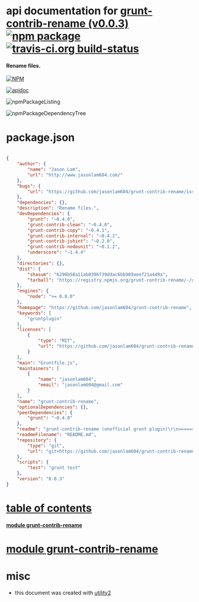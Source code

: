 # api documentation for  [grunt-contrib-rename (v0.0.3)](https://github.com/jasonlam604/grunt-contrib-rename)  [![npm package](https://img.shields.io/npm/v/npmdoc-grunt-contrib-rename.svg?style=flat-square)](https://www.npmjs.org/package/npmdoc-grunt-contrib-rename) [![travis-ci.org build-status](https://api.travis-ci.org/npmdoc/node-npmdoc-grunt-contrib-rename.svg)](https://travis-ci.org/npmdoc/node-npmdoc-grunt-contrib-rename)
#### Rename files.

[![NPM](https://nodei.co/npm/grunt-contrib-rename.png?downloads=true)](https://www.npmjs.com/package/grunt-contrib-rename)

[![apidoc](https://npmdoc.github.io/node-npmdoc-grunt-contrib-rename/build/screenCapture.buildNpmdoc.browser._2Fhome_2Ftravis_2Fbuild_2Fnpmdoc_2Fnode-npmdoc-grunt-contrib-rename_2Ftmp_2Fbuild_2Fapidoc.html.png)](https://npmdoc.github.io/node-npmdoc-grunt-contrib-rename/build/apidoc.html)

![npmPackageListing](https://npmdoc.github.io/node-npmdoc-grunt-contrib-rename/build/screenCapture.npmPackageListing.svg)

![npmPackageDependencyTree](https://npmdoc.github.io/node-npmdoc-grunt-contrib-rename/build/screenCapture.npmPackageDependencyTree.svg)



# package.json

```json

{
    "author": {
        "name": "Jason Lam",
        "url": "http://www.jasonlam604.com/"
    },
    "bugs": {
        "url": "https://github.com/jasonlam604/grunt-contrib-rename/issues"
    },
    "dependencies": {},
    "description": "Rename files.",
    "devDependencies": {
        "grunt": "~0.4.0",
        "grunt-contrib-clean": "~0.4.0",
        "grunt-contrib-copy": "~0.4.1",
        "grunt-contrib-internal": "~0.4.2",
        "grunt-contrib-jshint": "~0.2.0",
        "grunt-contrib-nodeunit": "~0.1.2",
        "underscore": "~1.4.4"
    },
    "directories": {},
    "dist": {
        "shasum": "6290b58a11ab0396f39ddac6bb989aeef21a449a",
        "tarball": "https://registry.npmjs.org/grunt-contrib-rename/-/grunt-contrib-rename-0.0.3.tgz"
    },
    "engines": {
        "node": ">= 0.8.0"
    },
    "homepage": "https://github.com/jasonlam604/grunt-contrib-rename",
    "keywords": [
        "gruntplugin"
    ],
    "licenses": [
        {
            "type": "MIT",
            "url": "https://github.com/jasonlam604/grunt-contrib-rename/blob/master/LICENSE-MIT"
        }
    ],
    "main": "Gruntfile.js",
    "maintainers": [
        {
            "name": "jasonlam604",
            "email": "jasonlam604@gmail.com"
        }
    ],
    "name": "grunt-contrib-rename",
    "optionalDependencies": {},
    "peerDependencies": {
        "grunt": "~0.4.0"
    },
    "readme": "grunt-contrib-rename (unofficial grunt plugin)\r\n===============================================\r\nA convenient plugin but not necessary because you can just use 'copy' and 'delete' tasks in Grunt.  Built\r\nthis more to fiddle around with Grunt and to gain some knowledge HowTo build a plugin for Grunt.\r\n\r\n[![Build Status](https://travis-ci.org/jasonlam604/grunt-contrib-rename.png)](https://travis-ci.org/jasonlam604/grunt-contrib-rename)\r\n\r\n## Getting Started\r\nThis plugin requires Grunt '~0.4.0'\r\n\r\nIf you haven't used [Grunt](http://gruntjs.com/) before, be sure to check out the [Getting Started](http://gruntjs.com/getting-started) guide, as it explains how to create a [Gruntfile](http://gruntjs.com/sample-gruntfile) as well as install and use Grunt plugins. Once you're familiar with that process, you may install this plugin with this command:\r\n\r\n'''shell\r\nnpm install grunt-contrib-rename\r\n'''\r\n\r\nOnce the plugin has been installed, it may be enabled inside your Gruntfile with this line of JavaScript:\r\n\r\n'''js\r\ngrunt.loadNpmTasks('grunt-contrib-rename');\r\n'''\r\n\r\n*This plugin was designed to work with Grunt 0.4.x. If you haven't used [Grunt](http://gruntjs.com/) before, be sure to check out the [Getting Started](http://gruntjs.com/getting-started) guide, as it explains how to create a [Gruntfile](http://gruntjs.com/sample-gruntfile) as well as install and use Grunt plugins. Once you're familiar with that process, you may install this plugin with this command\r\n\r\n\r\n## Rename task\r\n_Run this task with the 'grunt rename' command._\r\n\r\nTask targets, files and options may be specified according to the grunt [Configuring tasks](http://gruntjs.com/configuring-tasks) guide.\r\n\r\n*Due to the destructive nature of this task, always be cautious of the files you rename.*\r\n### Options\r\n\r\nNo Options available yet as of 0.0.2\r\n\r\n### Extra Info\r\nBehind the scenes as of 0.0.2 use fs.renameSync\r\n\r\n### Usage Examples\r\n\r\nYes, rename can be used as move as well when the destination path is different from the source path\r\n\r\n#### Primary Usage\r\n\r\n'''js\r\nrename: {\r\n  main: {\r\n    files: [\r\n  \t\t{src: ['path/to/[file or folder]'], dest: 'path/to/[file-renamed or folder-renamed]'},\r\n\t\t]\r\n  }\r\n}\r\n'''\r\n\r\n## TODO\r\n\r\n * Add in Options (may not be necessary)\r\n\r\n## Release History\r\n\r\n * 2013-04-03   v0.0.2   Add support for folder renaming\r\n * 2013-03-19   v0.0.1   First release for grunt-contrib-rename 0.0.1\r\n",
    "readmeFilename": "README.md",
    "repository": {
        "type": "git",
        "url": "git+https://github.com/jasonlam604/grunt-contrib-rename.git"
    },
    "scripts": {
        "test": "grunt test"
    },
    "version": "0.0.3"
}
```



# <a name="apidoc.tableOfContents"></a>[table of contents](#apidoc.tableOfContents)

#### [module grunt-contrib-rename](#apidoc.module.grunt-contrib-rename)



# <a name="apidoc.module.grunt-contrib-rename"></a>[module grunt-contrib-rename](#apidoc.module.grunt-contrib-rename)



# misc
- this document was created with [utility2](https://github.com/kaizhu256/node-utility2)
